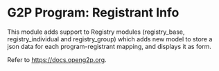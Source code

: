 # G2P Program: Registrant Info

This module adds support to Registry modules (registry_base, registry_individual and registry_group) which
adds new model to store a json data for each program-registrant mapping, and displays it as form.

Refer to https://docs.openg2p.org.
